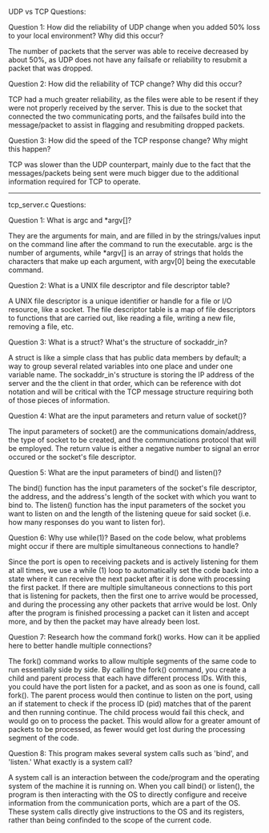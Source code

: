 UDP vs TCP Questions:

Question 1: How did the reliability of UDP change when you added 50% loss to your local environment? Why did this occur?

The number of packets that the server was able to receive decreased by about 50%, as UDP does not have any failsafe 
or reliability to resubmit a packet that was dropped.

Question 2: How did the reliability of TCP change? Why did this occur?

TCP had a much greater reliability, as the files were able to be resent if they were not properly received by the 
server. This is due to the socket that connected the two communicating ports, and the failsafes build into the 
message/packet to assist in flagging and resubmiting dropped packets.

Question 3: How did the speed of the TCP response change? Why might this happen?

TCP was slower than the UDP counterpart, mainly due to the fact that the messages/packets being sent were much bigger 
due to the additional information required for TCP to operate.

--------------------------------------------------------------------

tcp_server.c Questions:

Question 1: What is argc and *argv[]?

They are the arguments for main, and are filled in by the strings/values input on the command line after the command to run the executable.
argc is the number of arguments, while *argv[] is an array of strings that holds the characters that make up each argument, with argv[0] being
the executable command.

Question 2: What is a UNIX file descriptor and file descriptor table?

A UNIX file descriptor is a unique identifier or handle for a file or I/O resource, like a socket. The file descriptor table is a map of file 
descriptors to functions that are carried out, like reading a file, writing a new file, removing a file, etc.

Question 3: What is a struct? What's the structure of sockaddr_in?

A struct is like a simple class that has public data members by default; a way to group several related variables into one place and under one 
variable name. The sockaddr_in's structure is storing the IP address of the server and the the client in that order, which can be reference with 
dot notation and will be critical with the TCP message structure requiring both of those pieces of information.

Question 4: What are the input parameters and return value of socket()? 

The input parameters of socket() are the communications domain/address, the type of socket to be created, and the communciations protocol that 
will be employed. The return value is either a negative number to signal an error occured or the socket's file descriptor.

Question 5: What are the input parameters of bind() and listen()?

The bind() function has the input parameters of the socket's file descriptor, the address, and the address's length of the socket with 
which you want to bind to. The listen() function has the input parameters of the socket you want to listen on and the length of the 
listening queue for said socket (i.e. how many responses do you want to listen for).

Question 6: Why use while(1)? Based on the code below, what problems might occur if there are multiple simultaneous connections to handle?

Since the port is open to receiving packets and is actively listening for them at all times, we use a while (1) loop to automatically set the 
code back into a state where it can receive the next packet after it is done with processing the first packet. If there are multiple 
simultaneous connections to this port that is listening for packets, then the first one to arrive would be processed, and during the 
processing any other packets that arrive would be lost. Only after the program is finished processing a packet can it listen and accept more, 
and by then the packet may have already been lost.

Question 7: Research how the command fork() works. How can it be applied here to better handle multiple connections?

The fork() command works to allow multiple segments of the same code to run essentially side by side. By calling the fork() command, you 
create a child and parent process that each have different process IDs. With this, you could have the port listen for a packet, and as soon as 
one is found, call fork(). The parent process would then continue to listen on the port, using an if statement to check if the process ID 
(pid) matches that of the parent and then running continue. The child process would fail this check, and would go on to process the packet. 
This would allow for a greater amount of packets to be processed, as fewer would get lost during the processing segment of the code.

Question 8: This program makes several system calls such as 'bind', and 'listen.' What exactly is a system call?

A system call is an interaction between the code/program and the operating system of the machine it is running on. When you call bind() 
or listen(), the program is then interacting with the OS to directly configure and receive information from the communication ports, which 
are a part of the OS. These system calls directly give instructions to the OS and its registers, rather than being confinded to the scope of 
the current code.